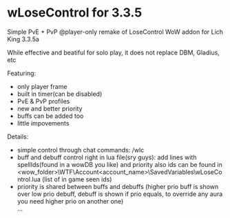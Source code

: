 # wLoseControl for 3.3.5
Simple PvE + PvP @player-only remake of LoseControl WoW addon for Lich King 3.3.5a

While effective and beatiful for solo play, it does not replace DBM, Gladius, etc

Featuring:
- only player frame
- built in timer(can be disabled)
- PvE & PvP profiles
- new and better priority
- buffs can be added too
- little impovements

Details:
- simple control through chat commands: 
	/wlc
- buff and debuff control right in lua file(sry guys):
  add lines with spellIds(found in a wowDB you like) and priority
  also ids can be found in <wow_folder>\WTF\Account\<account_name>\SavedVariables\wLoseControl.lua
  (list of in game seen ids)  
- priority is shared between buffs and debuffs
(higher prio buff is shown over low prio debuff,
 debuff is shown if prio equals,
 to override any aura you need higher prio on another one)  
  ...